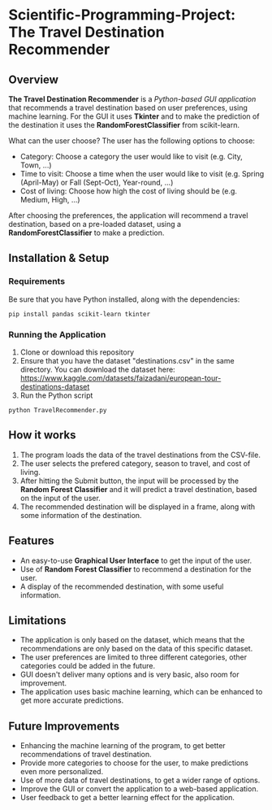 # Scientific-Programming-Project: The Travel Destination Recommender

## Overview
__The Travel Destination Recommender__ is a _Python-based GUI application_ that recommends a travel destination based on user preferences, using machine learning. For the GUI it uses __Tkinter__ and to make the prediction of the destination it uses the __RandomForestClassifier__ from scikit-learn.

What can the user choose? The user has the following options to choose:

- Category: Choose a category the user would like to visit (e.g. City, Town, ...)
- Time to visit: Choose a time when the user would like to visit (e.g. Spring (April-May) or Fall (Sept-Oct), Year-round, ...)
- Cost of living: Choose how high the cost of living should be (e.g. Medium, High, ...)

After choosing the preferences, the application will recommend a travel destination, based on a pre-loaded dataset, using a __RandomForestClassifier__ to make a prediction.


## Installation & Setup
### Requirements
Be sure that you have Python installed, along with the dependencies:
```
pip install pandas scikit-learn tkinter
```
### Running the Application
1. Clone or download this repository
2. Ensure that you have the dataset "destinations.csv" in the same directory. You can download the dataset here: https://www.kaggle.com/datasets/faizadani/european-tour-destinations-dataset
3. Run the Python script
```
python TravelRecommender.py
```

## How it works
1. The program loads the data of the travel destinations from the CSV-file.
2. The user selects the prefered category, season to travel, and cost of living.
3. After hitting the Submit button, the input will be processed by the __Random Forest Classifier__ and it will predict a travel destination, based on the input of the user.
4. The recommended destination will be displayed in a frame, along with some information of the destination.


## Features
- An easy-to-use __Graphical User Interface__ to get the input of the user.
- Use of __Random Forest Classifier__ to recommend a destination for the user.
- A display of the recommended destination, with some useful information.


## Limitations
- The application is only based on the dataset, which means that the recommendations are only based on the data of this specific dataset.
- The user preferences are limited to three different categories, other categories could be added in the future.
- GUI doesn't deliver many options and is very basic, also room for improvement.
- The application uses basic machine learning, which can be enhanced to get more accurate predictions.


## Future Improvements
- Enhancing the machine learning of the program, to get better recommendations of travel destination.
- Provide more categories to choose for the user, to make predictions even more personalized.
- Use of more data of travel destinations, to get a wider range of options.
- Improve the GUI or convert the application to a web-based application.
- User feedback to get a better learning effect for the application.
